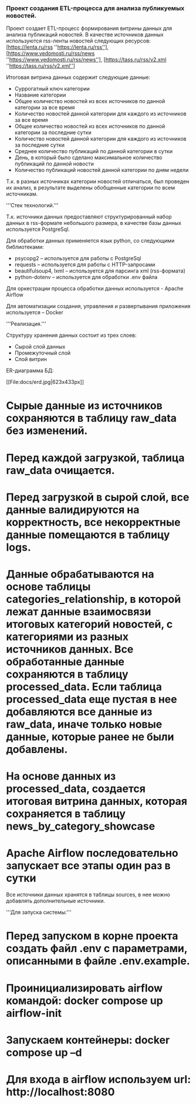 ### Проект создания ETL-процесса для анализа публикуемых новостей.

Проект создает ETL-процесс формирования витрины данных для анализа публикаций новостей. В качестве источников данных используются rss-ленты новостей следующих ресурсов: [https://lenta.ru/rss ''https://lenta.ru/rss''], [https://www.vedomosti.ru/rss/news ''https://www.vedomosti.ru/rss/news''], [https://tass.ru/rss/v2.xml ''https://tass.ru/rss/v2.xml'']

Итоговая витрина данных содержит следующие данные:

* Суррогатный ключ категории
* Название категории
* Общее количество новостей из всех источников по данной категории за все время
* Количество новостей данной категории для каждого из источников за все время
* Общее количество новостей из всех источников по данной категории за последние сутки
* Количество новостей данной категории для каждого из источников за последние сутки
* Среднее количество публикаций по данной категории в сутки
* День, в который было сделано максимальное количество публикаций по данной новости
* Количество публикаций новостей данной категории по дням недели

Т.к. в разных источниках категории новостей отличаться, был проведен их анализ, в результате выделены обобщенные категории по всем источникам.

'''Стек технологий.'''

Т.к. источники данных предоставляют структурированный набор данных в rss-формате небольшого размера, в качестве базы данных используется PostgreSql.

Для обработки данных применяется язык python, со следующими библиотеками:

* psycopg2 – используется для работы с PostgreSql
* requests – используется для работы с HTTP-запросами
* beautifulsoup4, lxml – используется для парсинга xml (rss-формата)
* python-dotenv – используется для обработки .env файла

Для оркестрации процесса обработки данных используется - Apache Airflow

Для автоматизации создания, управления и развертывания приложения используется – Docker

'''Реализация.'''

Структуру хранения данных состоит из трех слоев:

* Сырой слой данных
* Промежуточный слой
* Слой витрин

ER-диаграмма БД:

[[File:docs/erd.jpg|623x433px]]

# Сырые данные из источников сохраняются в таблицу raw_data без изменений.
# Перед каждой загрузкой, таблица raw_data очищается.
# Перед загрузкой в сырой слой, все данные валидируются на корректность, все некорректные данные помещаются в таблицу logs.
# Данные обрабатываются на основе таблицы categories_relationship, в которой лежат данные взаимосвязи итоговых категорий новостей, c категориями из разных источников данных. Все обработанные данные сохраняются в таблицу processed_data. Если таблица processed_data еще пустая в нее добавляются все данные из raw_data, иначе только новые данные, которые ранее не были добавлены.
# На основе данных из processed_data, создается итоговая витрина данных, которая сохраняется в таблицу news_by_category_showcase
# Apache Airflow последовательно запускает все этапы один раз в сутки

Все источники данных хранятся в таблицы sources, в нее можно добавлять дополнительные источники.


'''Для запуска системы:'''

# Перед запуском в корне проекта создать файл .env с параметрами, описанными в файле .env.example.
# Проинициализировать airflow командой: docker compose up airflow-init
# Запускаем контейнеры: docker compose up –d
# Для входа в airflow используем url: http://localhost:8080
